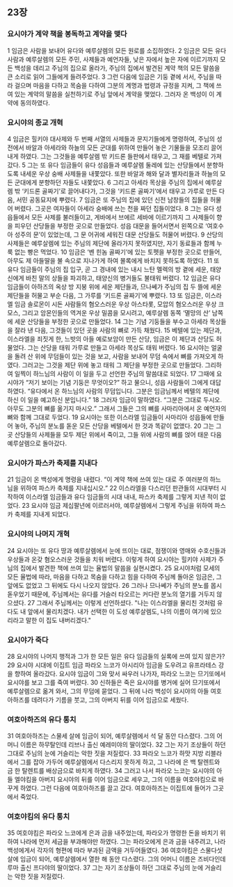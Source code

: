 ## 23장
### 요시야가 계약 책을 봉독하고 계약을 맺다
1 임금은 사람을 보내어 유다와 예루살렘의 모든 원로를 소집하였다.
2 임금은 모든 유다 사람과 예루살렘의 모든 주민, 사제들과 예언자들, 낮은 자에서 높은 자에 이르기까지 모든 백성을 데리고 주님의 집으로 올라가, 주님의 집에서 발견된 계약 책의 모든 말씀을 큰 소리로 읽어 그들에게 들려주었다.
3 그런 다음에 임금은 기둥 곁에 서서, 주님을 따라 걸으며 마음을 다하고 목숨을 다하여 그분의 계명과 법령과 규정을 지켜, 그 책에 쓰여 있는 계약의 말씀을 실천하기로 주님 앞에서 계약을 맺었다. 그러자 온 백성이 이 계약에 동의하였다.
### 요시야의 종교 개혁
4 임금은 힐키야 대사제와 두 번째 서열의 사제들과 문지기들에게 명령하여, 주님의 성전에서 바알과 아세라와 하늘의 모든 군대를 위하여 만들어 놓은 기물들을 모조리 끌어내게 하였다. 그는 그것들을 예루살렘 밖 키드론 들판에서 태우고, 그 재를 베텔로 가져갔다.
5 그는 또 유다 임금들이 유다 성읍들과 예루살렘 둘레에 있는 산당들에서 분향하도록 내세운 우상 숭배 사제들을 내쫓았다. 또한 바알과 해와 달과 별자리들과 하늘의 모든 군대에게 분향하던 자들도 내쫓았다.
6 그리고 아세라 목상을 주님의 집에서 예루살렘 밖 ‘키드론 골짜기’로 끌어내다가, 그것을 ‘키드론 골짜기’에서 태우고 가루로 만든 다음, 서민 공동묘지에 뿌렸다.
7 임금은 또 주님의 집에 있던 신전 남창들의 집들을 허물어 버렸다. 그곳은 여자들이 아세라 숭배에 쓰는 천을 짜던 집들이었다.
8 그는 유다 성읍들에서 모든 사제를 불러들이고, 게바에서 브에르 세바에 이르기까지 그 사제들이 향을 피우던 산당들을 부정한 곳으로 만들었다. 성읍 대문을 들어서면서 왼쪽으로 ‘여호수아 성주의 문’이 있었는데, 그 문 어귀에 세워진 대문 산당들도 허물어 버렸다.
9 산당의 사제들은 예루살렘에 있는 주님의 제단에 올라가지 못하였지만, 자기 동료들과 함께 누룩 없는 빵은 먹었다.
10 임금은 ‘벤 힌놈 골짜기’에 있는 토펫을 부정한 곳으로 만들어, 아무도 제 아들딸을 불 속으로 지나가게 하여 몰록에게 바치지 못하도록 하였다.
11 또 유다 임금들이 주님의 집 입구, 곧 그 경내에 있는 내시 느탄 멜렉의 방 곁에 세운, 태양신에게 바친 말의 상들을 파괴하고, 태양신의 병거들도 불태워 버렸다.
12 임금은 유다 임금들이 아하즈의 옥상 방 지붕 위에 세운 제단들과, 므나쎄가 주님의 집 두 뜰에 세운 제단들을 허물고 부순 다음, 그 가루를 ‘키드론 골짜기’에 뿌렸다.
13 또 임금은, 이스라엘 임금 솔로몬이 시돈 사람들의 혐오스러운 우상 아스타롯, 모압의 혐오스러운 우상 크모스, 그리고 암몬인들의 역겨운 우상 밀콤을 모시려고, 예루살렘 동쪽 ‘멸망의 산’ 남쪽에 세운 산당들을 부정한 곳으로 만들었다.
14 그는 기념 기둥들을 부수고 아세라 목상들을 잘라 낸 다음, 그것들이 있던 곳을 사람의 뼈로 가득 채웠다.
15 베텔에 있는 제단과, 이스라엘을 죄짓게 한, 느밧의 아들 예로보암이 만든 산당, 임금은 이 제단과 산당도 허물었다. 그는 산당을 태워 가루로 만들고 아세라 목상도 태워 버렸다.
16 요시야는 얼굴을 돌려 산 위에 무덤들이 있는 것을 보고, 사람을 보내어 무덤 속에서 뼈를 가져오게 하였다. 그러고는 그것을 제단 위에 놓고 태워 그 제단을 부정한 곳으로 만들었다. 그리하여 일찍이 하느님의 사람이 이 일을 두고 선언한 주님의 말씀대로 되었다.
17 그때에 요시야가 “저기 보이는 기념 기둥은 무엇이오?” 하고 물으니, 성읍 사람들이 그에게 대답하였다. “유다에서 온 하느님의 사람의 무덤입니다. 그분은 임금님께서 베텔의 제단에 하신 이 일을 예고하신 분입니다.”
18 그러자 임금이 말하였다. “그분은 그대로 두시오. 아무도 그분의 뼈를 옮기지 마시오.” 그래서 그들은 그의 뼈를 사마리아에서 온 예언자의 뼈와 함께 그대로 두었다.
19 요시야는 또한 이스라엘 임금들이 사마리아 성읍들에 만들어 놓아, 주님의 분노를 돋운 모든 산당을 베텔에서 한 것과 똑같이 없앴다.
20 그는 그곳 산당들의 사제들을 모두 제단 위에서 죽이고, 그들 위에 사람의 뼈를 얹어 태운 다음 예루살렘으로 돌아갔다.
### 요시야가 파스카 축제를 지내다
21 임금이 온 백성에게 명령을 내렸다. “이 계약 책에 쓰여 있는 대로 주 여러분의 하느님을 위하여 파스카 축제를 지내십시오.”
22 이스라엘을 다스리던 판관들의 시대부터 시작하여 이스라엘 임금들과 유다 임금들의 시대 내내, 파스카 축제를 그렇게 지낸 적이 없었다.
23 요시야 임금 제십팔년에 이르러서야, 예루살렘에서 그렇게 주님을 위하여 파스카 축제를 지내게 되었다.
### 요시야의 나머지 개혁
24 요시야는 또 유다 땅과 예루살렘에서 눈에 뜨이는 대로, 점쟁이와 영매와 수호신들과 우상들과 온갖 혐오스러운 것들을 치워 버렸다. 이렇게 하여 요시야는 힐키야 사제가 주님의 집에서 발견한 책에 쓰여 있는 율법의 말씀을 실현시켰다.
25 요시야처럼 모세의 모든 율법에 따라, 마음을 다하고 목숨을 다하고 힘을 다하여 주님께 돌아온 임금은, 그 앞에도 없었고 그 뒤에도 다시 나오지 않았다.
26 그러나 므나쎄가 주님의 분노를 몹시 돋우었기 때문에, 주님께서는 유다를 거슬러 타오르는 커다란 분노의 열기를 거두지 않으셨다.
27 그래서 주님께서는 이렇게 선언하셨다. "나는 이스라엘을 물리친 것처럼 유다도 내 앞에서 물리치겠다. 내가 선택한 이 도성 예루살렘도, 나의 이름이 여기에 있으리라고 말한 이 집도 내버리겠다."
### 요시야가 죽다
28 요시야의 나머지 행적과 그가 한 모든 일은 유다 임금들의 실록에 쓰여 있지 않은가?
29 요시야 시대에 이집트 임금 파라오 느코가 아시리아 임금을 도우려고 유프라테스 강을 향하여 올라갔다. 요시야 임금이 그와 맞서 싸우러 나가자, 파라오 느코는 므기또에서 요시야를 보고 그를 죽여 버렸다.
30 신하들은 죽은 요시야를 병거에 실어 므기또에서 예루살렘으로 옮겨 와서, 그의 무덤에 묻었다. 그 뒤에 나라 백성이 요시야의 아들 여호아하즈를 데려다가 기름을 붓고, 그의 아버지 뒤를 이어 임금으로 세웠다.
### 여호아하즈의 유다 통치
31 여호아하즈는 스물세 살에 임금이 되어, 예루살렘에서 석 달 동안 다스렸다. 그의 어머니 이름은 하무탈인데 리브나 출신 예레미야의 딸이었다.
32 그는 자기 조상들이 하던 그대로 주님의 눈에 거슬리는 악한 짓을 저질렀다.
33 파라오 느코가 하맛 지방 리블라에서 그를 잡아 가두어 예루살렘에서 다스리지 못하게 하고, 그 나라에 은 백 탈렌트와 금 한 탈렌트를 배상금으로 바치게 하였다.
34 그러고 나서 파라오 느코는 요시야의 아들 엘야킴을 아버지 요시야의 뒤를 이어 임금으로 세우고, 그의 이름을 여호야킴으로 바꾸게 하였다. 그런 다음에 여호아하즈를 끌고 갔다. 여호아하즈는 이집트에 들어가 그곳에서 죽었다.
### 여호야킴의 유다 통치
35 여호야킴은 파라오 느코에게 은과 금을 내주었는데, 파라오가 명령한 돈을 바치기 위하여 나라에 먼저 세금을 부과해야만 하였다. 그는 파라오에게 은과 금을 내주려고, 나라 백성에게서 각자의 형편에 따라 부과된 금액을 거두어들였다.
36 여호야킴은 스물다섯 살에 임금이 되어, 예루살렘에서 열한 해 동안 다스렸다. 그의 어머니 이름은 즈비다인데 루마 출신 프다야의 딸이었다.
37 그는 자기 조상들이 하던 그대로 주님의 눈에 거슬리는 악한 짓을 저질렀다.
